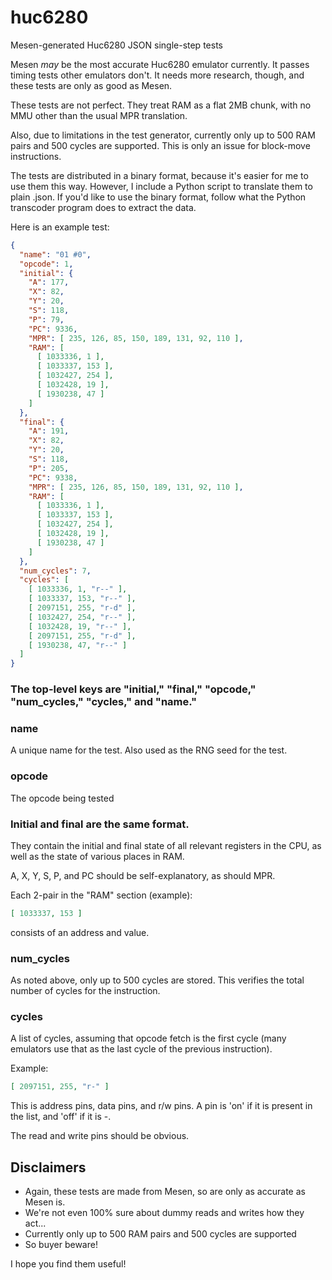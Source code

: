 # huc6280
Mesen-generated Huc6280 JSON single-step tests

Mesen *may* be the most accurate Huc6280 emulator currently. It passes timing tests other emulators don't. It needs more research, though, and these tests are only as good as Mesen.

These tests are not perfect. They treat RAM as a flat 2MB chunk, with no MMU other than the usual MPR translation.

Also, due to limitations in the test generator, currently only up to 500 RAM pairs and 500 cycles are supported. This is only an issue for block-move instructions.

The tests are distributed in a binary format, because it's easier for me to use them this way. However, I include a Python script to translate them to plain .json. If you'd like to use the binary format, follow what the Python transcoder program does to extract the data.

Here is an example test:

```json
{
  "name": "01 #0",
  "opcode": 1,
  "initial": {
    "A": 177,
    "X": 82,
    "Y": 20,
    "S": 118,
    "P": 79,
    "PC": 9336,
    "MPR": [ 235, 126, 85, 150, 189, 131, 92, 110 ],
    "RAM": [
      [ 1033336, 1 ],
      [ 1033337, 153 ],
      [ 1032427, 254 ],
      [ 1032428, 19 ],
      [ 1930238, 47 ]
    ]
  },
  "final": {
    "A": 191,
    "X": 82,
    "Y": 20,
    "S": 118,
    "P": 205,
    "PC": 9338,
    "MPR": [ 235, 126, 85, 150, 189, 131, 92, 110 ],
    "RAM": [
      [ 1033336, 1 ],
      [ 1033337, 153 ],
      [ 1032427, 254 ],
      [ 1032428, 19 ],
      [ 1930238, 47 ]
    ]
  },
  "num_cycles": 7,
  "cycles": [
    [ 1033336, 1, "r--" ],
    [ 1033337, 153, "r--" ],
    [ 2097151, 255, "r-d" ],
    [ 1032427, 254, "r--" ],
    [ 1032428, 19, "r--" ],
    [ 2097151, 255, "r-d" ],
    [ 1930238, 47, "r--" ]
  ]
}

```

### The top-level keys are "initial," "final," "opcode," "num_cycles," "cycles," and "name."

### name
A unique name for the test. Also used as the RNG seed for the test.

### opcode
The opcode being tested

### Initial and final are the same format.
They contain the initial and final state of all relevant registers in the CPU, as well as the state of various places in RAM.

A, X, Y, S, P, and PC should be self-explanatory, as should MPR.

Each 2-pair in the "RAM" section (example):
```json
[ 1033337, 153 ]
```
consists of an address and value.

### num_cycles
As noted above, only up to 500 cycles are stored. This verifies the total number of cycles for the instruction.

### cycles
A list of cycles, assuming that opcode fetch is the first cycle (many emulators use that as the last cycle of the previous instruction).

Example:
```json
[ 2097151, 255, "r-" ]
```

This is address pins, data pins, and r/w pins. A pin is 'on' if it is present in the list, and 'off' if it is -.

The read and write pins should be obvious.

## Disclaimers

* Again, these tests are made from Mesen, so are only as accurate as Mesen is.
* We're not even 100% sure about dummy reads and writes how they act...
* Currently only up to 500 RAM pairs and 500 cycles are supported
* So buyer beware!

I hope you find them useful!
